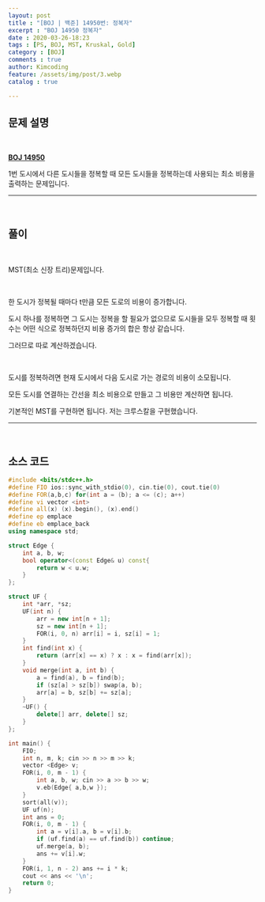 ```yaml
---
layout: post
title : "[BOJ | 백준] 14950번: 정복자"
excerpt : "BOJ 14950 정복자"
date : 2020-03-26-18:23
tags : [PS, BOJ, MST, Kruskal, Gold]
category : [BOJ]
comments : true
author: Kimcoding
feature: /assets/img/post/3.webp
catalog : true

---
```


## 문제 설명



<br/>

**[BOJ 14950](https://www.acmicpc.net/problem/14950)**

1번 도시에서 다른 도시들을 정복할 때 모든 도시들을 정복하는데 사용되는 최소 비용을 출력하는 문제입니다.

---

<br/>

## 풀이

<br/>

MST(최소 신장 트리)문제입니다.

<br/>

한 도시가 정복될 때마다 t만큼 모든 도로의 비용이 증가합니다.

도시 하나를 정복하면 그 도시는 정복을 할 필요가  없으므로 도시들을 모두 정복할 때 횟수는 어떤 식으로 정복하던지 비용 증가의 합은 항상 같습니다.

그러므로 따로 계산하겠습니다.

<br/>

도시를 정복하려면 현재 도시에서 다음 도시로 가는 경로의 비용이 소모됩니다.

모든 도시를 연결하는 간선을 최소 비용으로 만들고 그 비용만 계산하면 됩니다.

기본적인 MST를 구현하면 됩니다. 저는 크루스칼을 구현했습니다.





---

<br/>

## <i class="fa fa-code"></i> 소스 코드

```cpp
#include <bits/stdc++.h>
#define FIO ios::sync_with_stdio(0), cin.tie(0), cout.tie(0)
#define FOR(a,b,c) for(int a = (b); a <= (c); a++)
#define vi vector <int>
#define all(x) (x).begin(), (x).end()
#define ep emplace
#define eb emplace_back
using namespace std;

struct Edge {
	int a, b, w;
	bool operator<(const Edge& u) const{
		return w < u.w;
	}
};

struct UF {
	int *arr, *sz;
	UF(int n) {
		arr = new int[n + 1];
		sz = new int[n + 1];
		FOR(i, 0, n) arr[i] = i, sz[i] = 1;
	}
	int find(int x) {
		return (arr[x] == x) ? x : x = find(arr[x]);
	}
	void merge(int a, int b) {
		a = find(a), b = find(b);
		if (sz[a] > sz[b]) swap(a, b);
		arr[a] = b, sz[b] += sz[a];
	}
	~UF() {
		delete[] arr, delete[] sz;
	}
};

int main() {
	FIO;
	int n, m, k; cin >> n >> m >> k;
	vector <Edge> v;
	FOR(i, 0, m - 1) {
		int a, b, w; cin >> a >> b >> w;
		v.eb(Edge{ a,b,w });
	}
	sort(all(v));
	UF uf(n);
	int ans = 0;
	FOR(i, 0, m - 1) {
		int a = v[i].a, b = v[i].b;
		if (uf.find(a) == uf.find(b)) continue;
		uf.merge(a, b);
		ans += v[i].w;
	}
	FOR(i, 1, n - 2) ans += i * k;
	cout << ans << '\n';
	return 0;
}
```

